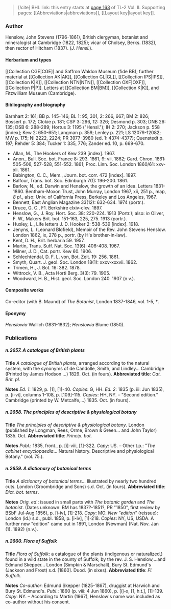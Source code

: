 > [!cite] BHL link: this entry starts at [page 163](https://www.biodiversitylibrary.org/item/103253#page/189/mode/1up) of TL-2 Vol. II.
> Supporting pages: [[Abbreviations|abbreviations]], [[Layout key|layout key]].

### Author

Henslow, John Stevens (1796-1861), British clergyman, botanist and mineralogist at Cambridge (1822, 1825); vicar of Cholsey, Berks. (1832), then rector of Hitcham (1837). (*J. Hensl.*).

#### Herbarium and types

[[Collection CGE|CGE]] and Saffron Waldon Museum (fide BB); further material at [[Collection AK|AK]], [[Collection GL|GL]], [[Collection IPS|IPS]], [[Collection K|K]], [[Collection NTN|NTN]], [[Collection OXF|OXF]], [[Collection P|P]]. Letters at [[Collection BM|BM]], [[Collection K|K]], and Fitzwilliam Museum (Cambridge).

#### Bibliography and biography

Barnhart 2: 161; BB p. 145-146; BL 1: 95, 301, 2: 266, 667; BM 2: 826; Bossert p. 172; Clokie p. 181; CSP 3: 296, 12: 326; Desmond p. 303; DNB 26: 135; DSB 6: 288-289; Hortus 3: 1195 ("Hensl."); IH 2: 270; Jackson p. 558 \[index\]; Kew 2: 650-651; Langman p. 359; Lenley p. 221; LS 12079-12082; MW p. 175; NI 2222, 2224; PR 3977-3980 (ed. 1: 4374-4377); Quenstedt p. 197; Rehder 5: 384; Tucker 1: 335, 776; Zander ed. 10, p. 669-670.
- Allan, M., The Hookers of Kew 239 \[index\]. 1967.
- Anon., Bull. Soc. bot. France 8: 293. 1861, 9: vii. 1862; Gard. Chron. 1861: 505-506, 527-528, 551-552. 1861; Proc. Linn. Soc. London 1860/61: xxv-xli. 1861.
- Babington, C. C., Mem., Journ. bot. corr. 472 \[index\]. 1897.
- Balfour, Trans. bot. Soc. Edinburgh 7(1): 196-200. 1861.
- Barlow, N., ed. Darwin and Henslow, the growth of an idea. Letters 1831-1860. Bentham-Moxon Trust, John Murray, London 1967, xii, 251 p., map, *8 pl*., also: Univ. of California Press, Berkeley and Los Angeles, 1967.
- Bennett, East Anglian Magazine 33(12): 632-634. 1974 (portr.).
- Druce, G. C., F1. Berkshire clxiv-clxv. 1897.
- Henslow, G., J. Roy. Hort. Soc. 38: 220-224. 1913 (Portr.); also: *in* Oliver, F. W., Makers Brit. bot. 151-163, 225, 275. 1913 (portr.).
- Huxley, L., Life letters J. D. Hooker 2: 538-539 \[index\]. 1918.
- Jenyns, L. (Leonard Blofield), Memoir of the Rev. John Stevens Henslow. London 1862, ix, 278 p., portr. (by H's brother-in-law).
- Kent, D. H., Brit. herbaria 59. 1957.
- Martin, Trans. Suff. Nat. Soc. 13(6): 406-408. 1967.
- Milner, J. D., Cat. portr. Kew 60. 1906.
- Schlechtendal, D. F. L. von, Bot. Zeit. 19: 256. 1861.
- Smyth, Quart. J. geol. Soc. London 18(1): xxxv-xxxvii. 1862.
- Trimen, H., J. Bot. 16: 382. 1878.
- Wittrock, V. B., Acta Horti Berg. 3(3): 79. 1905.
- Woodward, H. B., Hist. geol. Soc. London 240. 1907 (n.v.).

#### Composite works

Co-editor (with B. Maund) of *The Botanist*, London 1837-1846, vol. 1-5, †.

#### Eponymy

*Henslowia* Wallich (1831-1832); *Henslowia* Blume (1850).

### Publications

##### n.2657. A catalogue of British plants

**Title**
*A catalogue of British plants*, arranged according to the natural system, with the synonyms of de Candolle, Smith, and Lindley... Cambridge (Printed by James Hodson ...) 1829. Oct. (in fours).
**Abbreviated title**: *Cat. Brit. pl.*

**Notes**
*Ed. 1*: 1829, p. \[1\], \[1\]-40. *Copies*: G, HH.
*Ed. 2*: 1835 (p. iii: Jun 1835), p. \[i-vi\], columns 1-108, p. \[109\]-115. *Copies*: HH, NY. – "Second edition." Cambridge (printed by W. Metcalfe,...) 1835. Oct. (in fours).

##### n.2658. The principles of descriptive & physiological botany

**Title**
*The principles of descriptive & physiological botany*. London (published by Longman, Rees, Orme, Brown & Green... and John Taylor) 1835. Oct.
**Abbreviated title**: *Princip. bot.*

**Notes**
*Publ*.: 1835, front., p. \[i\]-viii, \[1\]-322. *Copy*: US. – Other t.p.: "*The cabinet encyclopaedia*... Natural history. Descriptive and physiological Botany." (vol. 75.).

##### n.2659. A dictionary of botanical terms

**Title**
*A dictionary of botanical terms*... Illustrated by nearly two hundred cuts. London (Groombridge and Sons) s.d. Oct. (in fours).
**Abbreviated title**: *Dict. bot. terms*.

**Notes**
*Orig. ed*.: issued in small parts with *The botanic garden* and *The botanist*. (Dates unknown: BM has 1837?-1851?, PR "1850", first review by BSbF Jul-Aug 1856), p. \[i-iv\], \[1\]-218. *Copy*: MO.
*New "edition"* (reissue): London (id.) s.d., publ. 1858, p. \[i-iv\], \[1\]-218. *Copies*: NY, US, USDA.
A further new "edition" came out in 1891, London (Newman) (Nat. Nov. Jan (1). 1892) (n.v.).

##### n.2660. Flora of Suffolk

**Title**
*Flora of Suffolk*: a catalogue of the plants (indigenous or naturalized,) found in a wild state in the county of Suffolk; by the rev. J. S. Henslow,...and Edmund Skepper... London (Simpkin & Marschall), Bury St. Edmund's (Jackson and Frost) s.d. \[1860\]. Duod. (in sixes).
**Abbreviated title**: *Fl. Suffolk*.

**Notes**
*Co-author*: Edmund Skepper (1825-1867), druggist at Harwich and Bury St. Edmund's.
*Publ*.: 1860 (p. viii: 4 Jun 1860), p. \[i\]-x, \[1, h.t.\], \[1\]-139. *Copy*: NY. – According to Martin (1967), Henslow's name was included as co-author without his consent.

